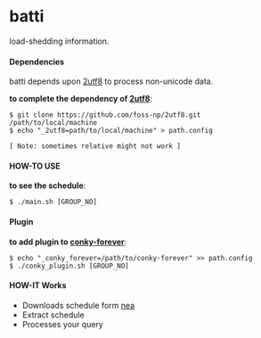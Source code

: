 # batti

load-shedding information.

#### Dependencies

batti depends upon [2utf8][2utf8] to process non-unicode data.

**to complete the dependency of [2utf8][2utf8]**:

	$ git clone https://github.com/foss-np/2utf8.git /path/to/local/machine
	$ echo "_2utf8=path/to/local/machine" > path.config
	
	[ Note: sometimes relative might not work ]


#### HOW-TO USE

**to see the schedule**:

	$ ./main.sh [GROUP_NO]

#### Plugin

**to add plugin to [conky-forever][conky-forever]**:

	$ echo "_conky_forever=/path/to/conky-forever" >> path.config
	$ ./conky_plugin.sh [GROUP_NO]

#### HOW-IT Works

* Downloads schedule form [nea][nea]
* Extract schedule
* Processes your query

[nea]: http://www.nea.org.np/loadshedding.html
[2utf8]: https://github.com/foss-np/2utf8
[conky-forever]: https://github.com/rhoit/conky-forever
